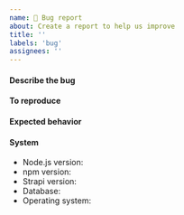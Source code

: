 ```yaml
---
name: 🐛 Bug report
about: Create a report to help us improve
title: ''
labels: 'bug'
assignees: ''
---
```


#### Describe the bug

<!-- A clear and concise description of what the bug is. -->

#### To reproduce

<!-- An step by step description of how to reproduce the bug. -->

#### Expected behavior

<!-- A clear and concise description of what you expected to happen. -->

#### System

- Node.js version:
- npm version:
- Strapi version:
- Database:
- Operating system:
